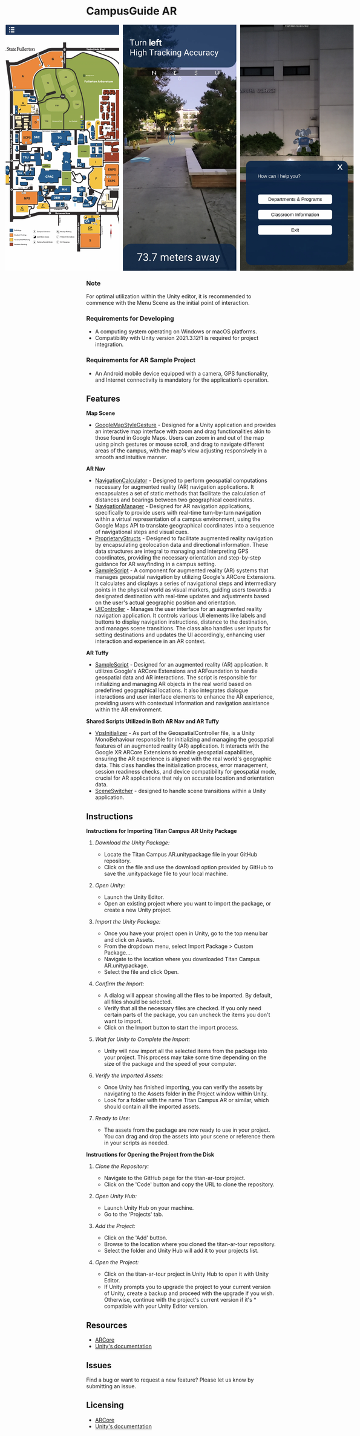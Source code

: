 # CampusGuide AR

<div style="display: flex; flex-direction: row; align-items: center; justify-content: center;">
  <img src="Resource/Screenshot_20231119_192620_Gallery.jpg" width="300" style="margin-right: 10px;"/>
  <img src="Resource/Screenshot_20231119_192639_Gallery.jpg" width="300" style="margin-right: 10px;"/>
  <img src="Resource/Screenshot_20231119_192727_Gallery.jpg" width="300" style="margin-right: 10px;"/>
</div>


### Note
For optimal utilization within the Unity editor, it is recommended to commence with the Menu Scene as the initial point of interaction.

### Requirements for Developing
* A computing system operating on Windows or macOS platforms.
* Compatibility with Unity version 2021.3.12f1 is required for project integration.

### Requirements for AR Sample Project
* An Android mobile device equipped with a camera, GPS functionality, and Internet connectivity is mandatory for the application’s operation.

## Features

**Map Scene**
* [GoogleMapStyleGesture](https://github.com/HRB-NO1/Titan-Campus-AR/blob/main/titan-ar-tour/Assets/Menu%20Related/GoogleMapStyleGesture.cs) - Designed for a Unity application and provides an interactive map interface with zoom and drag functionalities akin to those found in Google Maps. Users can zoom in and out of the   map using pinch gestures or mouse scroll, and drag to navigate different areas of the campus, with the map's view adjusting responsively in a smooth and intuitive manner.

**AR Nav**
* [NavigationCalculator](https://github.com/HRB-NO1/Titan-Campus-AR/blob/main/titan-ar-tour/Assets/AR%20Nav%20Related/Scripts/NavigationCalculator.cs) - Designed to perform geospatial computations necessary for augmented reality (AR) navigation applications. It encapsulates a set of static methods that facilitate the calculation of distances and bearings between two geographical coordinates.
* [NavigationManager](https://github.com/HRB-NO1/Titan-Campus-AR/blob/main/titan-ar-tour/Assets/AR%20Nav%20Related/Scripts/NavigationManager.cs) - Designed for AR navigation applications, specifically to provide users with real-time turn-by-turn navigation within a virtual representation of a campus environment, using the Google Maps API to translate geographical coordinates into a sequence of navigational steps and visual cues.
* [ProprietaryStructs](https://github.com/HRB-NO1/Titan-Campus-AR/blob/main/titan-ar-tour/Assets/AR%20Nav%20Related/Scripts/ProprietaryStructs.cs) - Designed to facilitate augmented reality navigation by encapsulating geolocation data and directional information. These data structures are integral to managing and interpreting GPS coordinates, providing the necessary orientation and step-by-step guidance for AR wayfinding in a campus setting.
* [SampleScript](https://github.com/HRB-NO1/Titan-Campus-AR/blob/main/titan-ar-tour/Assets/AR%20Nav%20Related/Scripts/SampleScript.cs) - A component for augmented reality (AR) systems that manages geospatial navigation by utilizing Google's ARCore Extensions. It calculates and displays a series of navigational steps and intermediary points in the physical world as visual markers, guiding users towards a designated destination with real-time updates and adjustments based on the user's actual geographic position and orientation.
* [UIController](https://github.com/HRB-NO1/Titan-Campus-AR/blob/main/titan-ar-tour/Assets/AR%20Nav%20Related/Scripts/UIController.cs) - Manages the user interface for an augmented reality navigation application. It controls various UI elements like labels and buttons to display navigation instructions, distance to the destination, and manages scene transitions. The class also handles user inputs for setting destinations and updates the UI accordingly, enhancing user interaction and experience in an AR context.

**AR Tuffy**
* [SampleScript](https://github.com/HRB-NO1/Titan-Campus-AR/blob/main/titan-ar-tour/Assets/AR%20Tuffy%20Related/SampleScript.cs) - Designed for an augmented reality (AR) application. It utilizes Google's ARCore Extensions and ARFoundation to handle geospatial data and AR interactions. The script is responsible for initializing and managing AR objects in the real world based on predefined geographical locations. It also integrates dialogue interactions and user interface elements to enhance the AR experience, providing users with contextual information and navigation assistance within the AR environment.

**Shared Scripts Utilized in Both AR Nav and AR Tuffy**
* [VpsInitializer](https://github.com/HRB-NO1/Titan-Campus-AR/blob/main/titan-ar-tour/Assets/AR%20Nav%20Related/Scripts/VpsInitializer.cs) - As part of the GeospatialController file, is a Unity MonoBehaviour responsible for initializing and managing the geospatial features of an augmented reality (AR) application. It interacts with the Google XR ARCore Extensions to enable geospatial capabilities, ensuring the AR experience is aligned with the real world's geographic data. This class handles the initialization process, error management, session readiness checks, and device compatibility for geospatial mode, crucial for AR applications that rely on accurate location and orientation data.
* [SceneSwitcher](https://github.com/HRB-NO1/Titan-Campus-AR/blob/main/titan-ar-tour/Assets/AR%20Tuffy%20Related/AR_Fukuoka/Scripts/SceneSwitcher.cs) - designed to handle scene transitions within a Unity application.

## Instructions

**Instructions for Importing Titan Campus AR Unity Package**
1. *Download the Unity Package:*
   * Locate the Titan Campus AR.unitypackage file in your GitHub repository.
   * Click on the file and use the download option provided by GitHub to save the .unitypackage file to your local machine.

2. *Open Unity:*
   * Launch the Unity Editor.
   * Open an existing project where you want to import the package, or create a new Unity project.

3. *Import the Unity Package:*
   * Once you have your project open in Unity, go to the top menu bar and click on Assets.
   * From the dropdown menu, select Import Package > Custom Package....
   * Navigate to the location where you downloaded Titan Campus AR.unitypackage.
   * Select the file and click Open.

4. *Confirm the Import:*
   * A dialog will appear showing all the files to be imported. By default, all files should be selected.
   * Verify that all the necessary files are checked. If you only need certain parts of the package, you can uncheck the items you don't want to import.
   * Click on the Import button to start the import process.

5. *Wait for Unity to Complete the Import:*
   * Unity will now import all the selected items from the package into your project. This process may take some time depending on the size of the package and the speed of your computer.
   
6. *Verify the Imported Assets:*
   * Once Unity has finished importing, you can verify the assets by navigating to the Assets folder in the Project window within Unity.
   * Look for a folder with the name Titan Campus AR or similar, which should contain all the imported assets.

7. *Ready to Use:*
   * The assets from the package are now ready to use in your project. You can drag and drop the assets into your scene or reference them in your scripts as needed.
   
**Instructions for Opening the Project from the Disk**
1. *Clone the Repository:*
   * Navigate to the GitHub page for the titan-ar-tour project.
   * Click on the 'Code' button and copy the URL to clone the repository.

2. *Open Unity Hub:*
   * Launch Unity Hub on your machine.
   * Go to the 'Projects' tab.

3. *Add the Project:*
   * Click on the 'Add' button.
   * Browse to the location where you cloned the titan-ar-tour repository.
   * Select the folder and Unity Hub will add it to your projects list.

4. *Open the Project:*
   * Click on the titan-ar-tour project in Unity Hub to open it with Unity Editor.
   * If Unity prompts you to upgrade the project to your current version of Unity, create a backup and proceed with the upgrade if you wish. Otherwise, continue with the project's current version if it's    * compatible with your Unity Editor version.

## Resources

* [ARCore](https://developers.google.com/ar)
* [Unity's documentation](https://docs.unity.com/)

## Issues

Find a bug or want to request a new feature?  Please let us know by submitting an issue.

## Licensing

* [ARCore](https://developers.google.com/ar)
* [Unity's documentation](https://docs.unity.com/)
